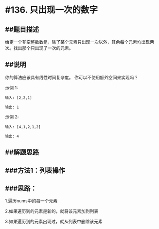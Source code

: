 
#136. 只出现一次的数字
============

##题目描述
-------

给定一个非空整数数组，除了某个元素只出现一次以外，其余每个元素均出现两次。找出那个只出现了一次的元素。

##说明
----

你的算法应该具有线性时间复杂度。 你可以不使用额外空间来实现吗？

示例 1:

    输入: [2,2,1]
    
    输出: 1
    
示例 2:

    输入: [4,1,2,1,2]
    
    输出: 4

##解题思路
-------

###方法1：列表操作
--------------

###思路：
-----

1.遍历nums中的每一个元素

2.如果遍历到的元素是新的，就将该元素加到列表

3.如果遍历到的元素出现过，就从列表中删除该元素

